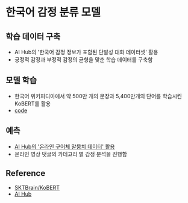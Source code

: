 # 한국어 감정 분류 모델


## 학습 데이터 구축

 - AI Hub의 '한국어 감정 정보가 포함된 단발성 대화 데이터셋' 활용
 - 긍정적 감정과 부정적 감정의 균형을 맞춘 학습 데이터를 구축함
 

##  모델 학습

 - 한국어 위키피디아에서 약 500만 개의 문장과 5,400만개의 단어를 학습시킨 KoBERT를 활용
 - [code](https://github.com/youngsilpark/Korean-Emotion-Classification/blob/main/emotion_classification.ipynb)
 

## 예측

 - [AI Hub의 '온라인 구어체 말뭉치 데이터' 활용](https://aihub.or.kr/aihubdata/data/view.do?currMenu=115&topMenu=100&aihubDataSe=realm&dataSetSn=625)
 - 온라인 영상 댓글의 카테고리 별 감정 분석을 진행함
 

## Reference

 - [SKTBrain/KoBERT](https://github.com/SKTBrain/KoBERT)
 - [AI Hub](https://aihub.or.kr/)
